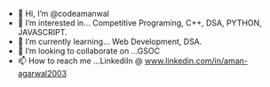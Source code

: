 - 👋 Hi, I’m @codeamanwal
- 👀 I’m interested in... Competitive Programing, C++, DSA, PYTHON, JAVASCRIPT.  
- 🌱 I’m currently learning... Web Development, DSA.
- 💞️ I’m looking to collaborate on ...GSOC
- 📫 How to reach me ...LinkediIn @ www.linkedin.com/in/aman-agarwal2003


<!---
codeamanwal/codeamanwal is a ✨ special ✨ repository because its `README.md` (this file) appears on your GitHub profile.
You can click the Preview link to take a look at your changes.
--->
